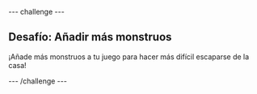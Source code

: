 --- challenge ---

## Desafío: Añadir más monstruos

¡Añade más monstruos a tu juego para hacer más difícil escaparse de la casa!

--- /challenge ---